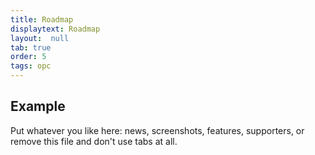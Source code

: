 ```yaml
---
title: Roadmap
displaytext: Roadmap
layout:  null
tab: true
order: 5
tags: opc
---
```


## Example

Put whatever you like here: news, screenshots, features, supporters, or remove this file and don't use tabs at all.